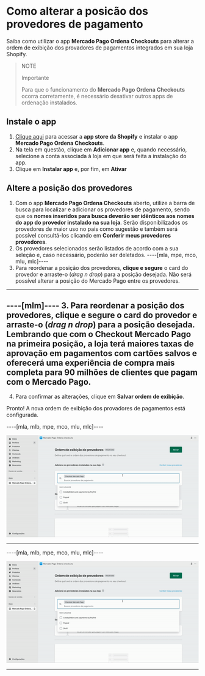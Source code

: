 # Como alterar a posicão dos provedores de pagamento

Saiba como utilizar o app **Mercado Pago Ordena Checkouts** para alterar a ordem de exibição dos provadores de pagamentos integrados em sua loja Shopify.

> NOTE
>
> Importante
>
> Para que o funcionamento do **Mercado Pago Ordena Checkouts** ocorra corretamente, é necessário desativar outros apps de ordenação instalados.

## Instale o app

1. [Clique aqui](https://apps.shopify.com/mercado-pago-ordena-checkouts) para acessar a **app store da Shopify** e instalar o app **Mercado Pago Ordena Checkouts**. 
2. Na tela em questão, clique em **Adicionar app** e, quando necessário, selecione a conta associada à loja em que será feita a instalação do app.
3. Clique em **Instalar app** e, por fim, em **Ativar**

## Altere a posição dos provedores

1. Com o app **Mercado Pago Ordena Checkouts** aberto, utilize a barra de busca para localizar e adicionar os provedores de pagamento, sendo que os **nomes inseridos para busca deverão ser idênticos aos nomes do app do provedor instalado na sua loja**. Serão disponibilizados os provedores de maior uso no país como sugestão e também será possível consultá-los clicando em **Conferir meus provedores provedores**.
2. Os provedores selecionados serão listados de acordo com a sua seleção e, caso necessário, poderão ser deletados. 
----[mla, mpe, mco, mlu, mlc]----
3. Para reordenar a posição dos provedores, **clique e segure** o card do provedor e arraste-o (_drag n drop_) para a posição desejada. Não será possível alterar a posição do Mercado Pago entre os provedores.
------------
----[mlm]----
3. Para reordenar a posição dos provedores, **clique e segure** o card do provedor e arraste-o (_drag n drop_) para a posição desejada. Lembrando que com o **Checkout Mercado Pago** na primeira posição, a loja terá maiores taxas de aprovação em pagamentos com cartões salvos e oferecerá uma experiência de compra mais completa para 90 milhões de clientes que pagam com o Mercado Pago.
------------
4. Para confirmar as alterações, clique em **Salvar ordem de exibição**.

Pronto! A nova ordem de exibição dos provadores de pagamentos está configurada.

----[mla, mlb, mpe, mco, mlu, mlc]----
<center>

![mercado-pago-ordena](/images/shopify/mercado-pago-ordena1-pt.gif)

</center>

------------
----[mla, mlb, mpe, mco, mlu, mlc]----
<center>

![mercado-pago-ordena](/images/shopify/mercado-pago-ordena2-pt.gif)

</center>

------------